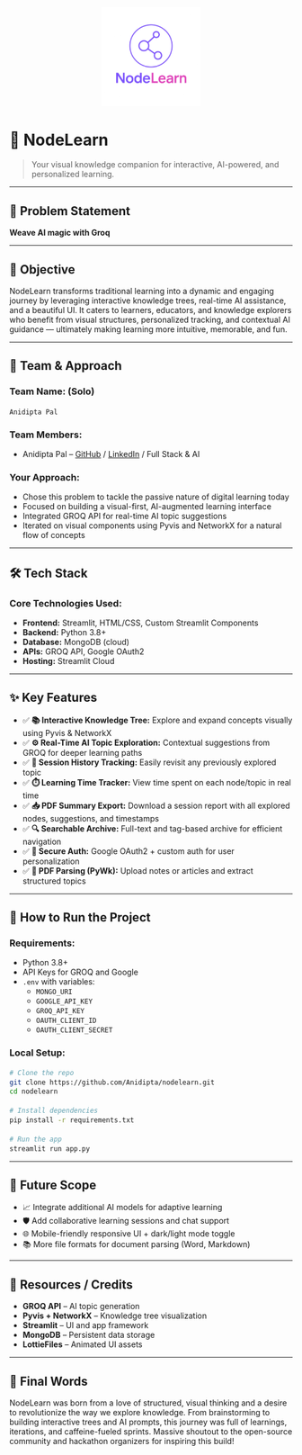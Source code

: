 <p align="center">
  <img src="https://github.com/Anidipta/Node-Learner/blob/main/assets/images/logo.png" width="35%" />
</p>

# 🚀 NodeLearn

> Your visual knowledge companion for interactive, AI-powered, and personalized learning.

---

## 📌 Problem Statement

**Weave AI magic with Groq**

---

## 🎯 Objective

NodeLearn transforms traditional learning into a dynamic and engaging journey by leveraging interactive knowledge trees, real-time AI assistance, and a beautiful UI. It caters to learners, educators, and knowledge explorers who benefit from visual structures, personalized tracking, and contextual AI guidance — ultimately making learning more intuitive, memorable, and fun.

---

## 🧠 Team & Approach

### Team Name:  (Solo)
`Anidipta Pal`

### Team Members:  
- Anidipta Pal – [GitHub](https://github.com/Anidipta) / [LinkedIn](https://linkedin.com/in/anidipta-pal) / Full Stack & AI 

### Your Approach:  
- Chose this problem to tackle the passive nature of digital learning today  
- Focused on building a visual-first, AI-augmented learning interface  
- Integrated GROQ API for real-time AI topic suggestions  
- Iterated on visual components using Pyvis and NetworkX for a natural flow of concepts  

---

## 🛠️ Tech Stack

### Core Technologies Used:
- **Frontend:** Streamlit, HTML/CSS, Custom Streamlit Components  
- **Backend:** Python 3.8+  
- **Database:** MongoDB (cloud)  
- **APIs:** GROQ API, Google OAuth2  
- **Hosting:** Streamlit Cloud   

---

## ✨ Key Features

- ✅ **📚 Interactive Knowledge Tree:** Explore and expand concepts visually using Pyvis & NetworkX  
- ✅ **⚙️ Real-Time AI Topic Exploration:** Contextual suggestions from GROQ for deeper learning paths  
- ✅ **🧠 Session History Tracking:** Easily revisit any previously explored topic  
- ✅ **⏱️ Learning Time Tracker:** View time spent on each node/topic in real time  
- ✅ **📥 PDF Summary Export:** Download a session report with all explored nodes, suggestions, and timestamps  
- ✅ **🔍 Searchable Archive:** Full-text and tag-based archive for efficient navigation  
- ✅ **🔐 Secure Auth:** Google OAuth2 + custom auth for user personalization  
- ✅ **🧾 PDF Parsing (PyWk):** Upload notes or articles and extract structured topics  

---

## 🧪 How to Run the Project

### Requirements:
- Python 3.8+  
- API Keys for GROQ and Google  
- `.env` with variables:  
  - `MONGO_URI`  
  - `GOOGLE_API_KEY`  
  - `GROQ_API_KEY`  
  - `OAUTH_CLIENT_ID`  
  - `OAUTH_CLIENT_SECRET`  

### Local Setup:
```bash
# Clone the repo
git clone https://github.com/Anidipta/nodelearn.git
cd nodelearn

# Install dependencies
pip install -r requirements.txt

# Run the app
streamlit run app.py
```

---

## 🧬 Future Scope

- 📈 Integrate additional AI models for adaptive learning  
- 🛡️ Add collaborative learning sessions and chat support  
- 🌐 Mobile-friendly responsive UI + dark/light mode toggle  
- 📚 More file formats for document parsing (Word, Markdown)

---

## 📎 Resources / Credits

- **GROQ API** – AI topic generation  
- **Pyvis + NetworkX** – Knowledge tree visualization  
- **Streamlit** – UI and app framework  
- **MongoDB** – Persistent data storage  
- **LottieFiles** – Animated UI assets  

---

## 🏁 Final Words

NodeLearn was born from a love of structured, visual thinking and a desire to revolutionize the way we explore knowledge. From brainstorming to building interactive trees and AI prompts, this journey was full of learnings, iterations, and caffeine-fueled sprints. Massive shoutout to the open-source community and hackathon organizers for inspiring this build!

